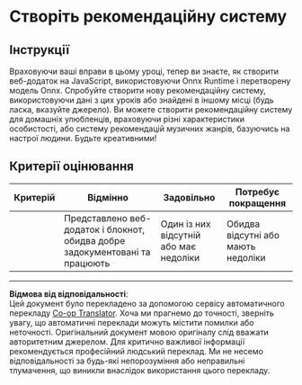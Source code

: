 <!--
CO_OP_TRANSLATOR_METADATA:
{
  "original_hash": "799ed651e2af0a7cad17c6268db11578",
  "translation_date": "2025-09-05T13:13:33+00:00",
  "source_file": "4-Classification/4-Applied/assignment.md",
  "language_code": "uk"
}
-->
# Створіть рекомендаційну систему

## Інструкції

Враховуючи ваші вправи в цьому уроці, тепер ви знаєте, як створити веб-додаток на JavaScript, використовуючи Onnx Runtime і перетворену модель Onnx. Спробуйте створити нову рекомендаційну систему, використовуючи дані з цих уроків або знайдені в іншому місці (будь ласка, вказуйте джерело). Ви можете створити рекомендаційну систему для домашніх улюбленців, враховуючи різні характеристики особистості, або систему рекомендацій музичних жанрів, базуючись на настрої людини. Будьте креативними!

## Критерії оцінювання

| Критерій | Відмінно                                                               | Задовільно                           | Потребує покращення               |
| -------- | ---------------------------------------------------------------------- | ------------------------------------- | --------------------------------- |
|          | Представлено веб-додаток і блокнот, обидва добре задокументовані та працюють | Один із них відсутній або має недоліки | Обидва відсутні або мають недоліки |

---

**Відмова від відповідальності**:  
Цей документ було перекладено за допомогою сервісу автоматичного перекладу [Co-op Translator](https://github.com/Azure/co-op-translator). Хоча ми прагнемо до точності, зверніть увагу, що автоматичні переклади можуть містити помилки або неточності. Оригінальний документ мовою оригіналу слід вважати авторитетним джерелом. Для критично важливої інформації рекомендується професійний людський переклад. Ми не несемо відповідальності за будь-які непорозуміння або неправильні тлумачення, що виникли внаслідок використання цього перекладу.